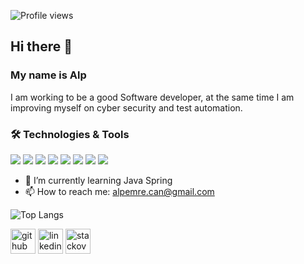 ![Profile views](https://gpvc.arturio.dev/alpemrecan)
## Hi there 👋
### My name is Alp
I am working to be a good Software developer, at the same time I am improving myself on cyber security and test automation.

### 🛠 Technologies & Tools

<img src="https://img.shields.io/badge/C%23-white?style=for-the-badge&logo=c-sharp&logoColor=purple"></img>
<img src="https://img.shields.io/badge/.NET-white?style=for-the-badge&logo=.net&logoColor=purple"></img>
<img src="https://img.shields.io/badge/Java-white?style=for-the-badge&logo=java&logoColor=yellow"></img>
<img src="https://img.shields.io/badge/Spring-white?style=for-the-badge&logo=spring&logoColor=black%22%3E"></img>
<img src="https://img.shields.io/badge/Microsoft_SQL_Server-white?style=for-the-badge&logo=microsoft-sql-server&logoColor=F7DF1E"></img>
<img src="https://img.shields.io/badge/HTML5-white?style=for-the-badge&logo=html5&logoColor=orange"></img>
<img src="https://img.shields.io/badge/JavaScript-white?style=for-the-badge&logo=javascript&logoColor=F7DF1E"></img>
<img src="https://img.shields.io/badge/GitHub-white?style=for-the-badge&logo=github&logoColor=black"></img>

- 🌱 I’m currently learning Java Spring 
- 📫 How to reach me: alpemre.can@gmail.com 


![Top Langs](https://github-readme-stats.vercel.app/api/top-langs/?username=alpemrecan&theme=tokyonight)


 [<img src='https://cdn.jsdelivr.net/npm/simple-icons@3.0.1/icons/github.svg' alt='github' height='40'>](https://github.com/alpemrecan)  [<img src='https://cdn.jsdelivr.net/npm/simple-icons@3.0.1/icons/linkedin.svg' alt='linkedin' height='40'>](https://www.linkedin.com/in/alpemrecan//)  [<img src='https://cdn.jsdelivr.net/npm/simple-icons@3.0.1/icons/stackoverflow.svg' alt='stackoverflow' height='40'>](https://stackoverflow.com/users/19342532/alp-emre-can)  


